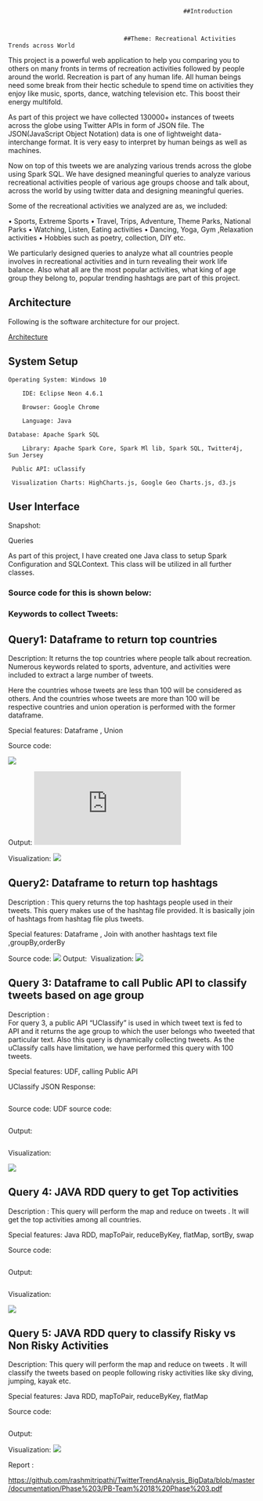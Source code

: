                                                       ##Introduction



                                     ##Theme: Recreational Activities Trends across World

This project is a powerful web application to help you comparing you to others on many fronts in terms of recreation activities followed by people around the world. Recreation is part of any human life. All human beings need some break from their hectic schedule to spend time on activities they enjoy like music, sports, dance, watching television etc. This boost their energy multifold. 

As part of this project we have collected 130000+ instances of tweets across the globe using Twitter APIs in form of JSON file. The JSON(JavaScript Object Notation) data is one of lightweight data-interchange format. It is very easy to interpret by human beings as well as machines.

Now on top of this tweets we are analyzing various trends across the globe using Spark SQL.
We have designed meaningful queries to analyze various recreational activities people of various age groups choose and talk about, across the world by using twitter data
and designing meaningful queries. 

Some of the recreational activities we analyzed are as, we included:

•	Sports, Extreme Sports
•	Travel, Trips, Adventure, Theme Parks, National Parks
•	Watching, Listen, Eating activities
•	Dancing, Yoga, Gym ,Relaxation activities
•	Hobbies such as poetry, collection, DIY etc. 


We particularly designed queries to analyze what all countries people involves in recreational activities and in turn revealing their work life balance. Also what all are the most popular activities, what king of age group they belong to, popular trending hashtags are part of this project.

## Architecture

Following is the software architecture for our project.



[Architecture](https://github.com/rashmitripathi/TwitterTrendAnalysis_BigData/blob/master/documentation/architecture.jpg)



## System Setup


  	Operating System: Windows 10	

		IDE: Eclipse Neon 4.6.1

		Browser: Google Chrome

		Language: Java
                            
    Database: Apache Spark SQL

		Library: Apache Spark Core, Spark Ml lib, Spark SQL, Twitter4j, Sun Jersey
                           
     Public API: uClassify

     Visualization Charts: HighCharts.js, Google Geo Charts.js, d3.js

                           



## User Interface

Snapshot:


Queries


As part of this project, I have created one Java class to setup Spark Configuration and SQLContext. This class will be utilized in all further classes.

### Source code for this is shown below:

 




### Keywords to collect Tweets: 
 


## Query1: Dataframe to return top countries
 
Description: It returns the top countries where people talk about recreation.
Numerous keywords related to sports, adventure, and activities were included to extract a large number of tweets.

Here the countries whose tweets are less than 100 will be considered as others.
And the countries whose tweets are more than 100 will be respective countries and union operation is performed with the former dataframe.

Special features: Dataframe , Union

Source code:

![](https://github.com/rashmitripathi/TwitterTrendAnalysis_BigData/blob/master/documentation/query1/query1.JPG)

Output:
![](https://github.com/rashmitripathi/TwitterTrendAnalysis_BigData/blob/master/documentation/Phase%202/QueryRiskyActivities.java)

Visualization:
![](https://github.com/rashmitripathi/TwitterTrendAnalysis_BigData/blob/master/documentation/Phase%203/country.jpg)


## Query2: Dataframe to return top hashtags

 
Description :  This query returns the top hashtags people used in their tweets.
This query makes use of the hashtag file provided. It is basically join of hashtags from hashtag file plus tweets.

Special features: Dataframe , Join with another hashtags text file ,groupBy,orderBy

Source code:
![](https://github.com/rashmitripathi/TwitterTrendAnalysis_BigData/blob/master/documentation/query/query1.JPG)
Output:
![]()
Visualization:
![](https://github.com/rashmitripathi/TwitterTrendAnalysis_BigData/blob/master/documentation/Phase%203/hashtags.jpg)
 

## Query 3: Dataframe to call Public API to classify tweets based                 on age group
 
Description :  
For query 3, a public API “UClassify” is used in which tweet text is fed to API and it returns the age group to which  the user belongs who tweeted that particular text. Also this query is dynamically collecting tweets. As the uClassify calls have limitation, we have performed this query with 100 tweets. 

Special features: UDF, calling Public API

UClassify JSON Response:

 ![]()

Source code: UDF source code:

![]()
 


Output:

![]()
 

Visualization:

 ![](https://github.com/rashmitripathi/TwitterTrendAnalysis_BigData/blob/master/documentation/Phase%203/agegroup.jpg)


## Query 4: JAVA RDD query to get Top activities


Description :  This query will perform the map and reduce on tweets . It will get the top activities among all countries.

Special features:  Java RDD, mapToPair, reduceByKey, flatMap, sortBy, swap


Source code:

 ![]()






Output:

 ![]()



Visualization:

![](https://github.com/rashmitripathi/TwitterTrendAnalysis_BigData/blob/master/documentation/Phase%203/popularwords.JPG)
 


## Query 5: JAVA RDD query to classify Risky vs Non Risky Activities

Description:  This query will perform the map and reduce on tweets . It will classify the tweets based on people following risky activities like sky diving, jumping, kayak etc.

Special features: Java RDD, mapToPair, reduceByKey, flatMap

Source code:
 
![]()

Output:
![]()

Visualization:
![](https://github.com/rashmitripathi/TwitterTrendAnalysis_BigData/blob/master/documentation/Phase%203/riskyvsnonrisky.jpg)
 

Report : 

https://github.com/rashmitripathi/TwitterTrendAnalysis_BigData/blob/master/documentation/Phase%203/PB-Team%2018%20Phase%203.pdf

